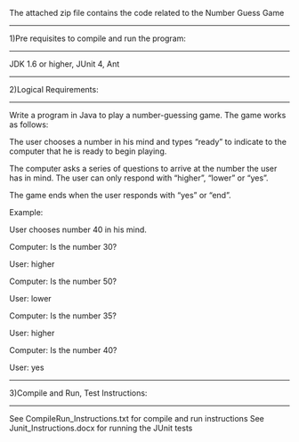 The attached zip file contains the code related to the Number Guess Game

*******************
1)Pre requisites to compile and run the program:
*******************
JDK 1.6 or higher,
JUnit 4,
Ant
*******************
2)Logical Requirements:
*******************
Write a program in Java to play a number-guessing game. The game works as follows:

The user chooses a number in his mind and types “ready” to indicate to the computer that he is ready to begin playing.

The computer asks a series of questions to arrive at the number the user has in mind. The user can only respond with “higher”, “lower” or “yes”.

The game ends when the user responds with “yes” or “end”.

Example:

User chooses number 40 in his mind.

Computer: Is the number 30?

User: higher

Computer: Is the number 50?

User: lower

Computer: Is the number 35?

User: higher

Computer: Is the number 40?

User: yes
*******************
3)Compile and Run, Test Instructions:
*******************
See CompileRun_Instructions.txt for compile and run instructions
See Junit_Instructions.docx  for running the JUnit tests
